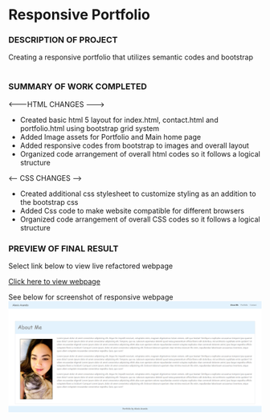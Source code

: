 <h1> Responsive Portfolio</h1>
<p></p>
<h3>DESCRIPTION OF PROJECT</h3>
Creating a responsive portfolio that utilizes semantic codes and bootstrap 
<br><br>
<h3>SUMMARY OF WORK COMPLETED</h3>

<---HTML CHANGES --->
- Created basic html 5 layout for index.html, contact.html and portfolio.html using bootstrap grid system
- Added Image assets for Portfolio and Main home page
- Added responsive codes from bootstrap to images and overall layout
- Organized code arrangement of overall html codes so it follows a logical structure

<-- CSS CHANGES -->
- Created additional css stylesheet to customize styling as an addition to the bootstrap css
- Added Css code to make website compatible for different browsers
- Organized code arrangement of overall CSS codes so it follows a logical structure
</p><p></p>

<h3>PREVIEW OF FINAL RESULT</h3>
<p>

Select link below to view live refactored webpage

<a href="https://lex4736.github.io/Responsive-Portfolio/"> Click here to view webpage </a>
<p>
See below for screenshot of responsive webpage
<br>
<img src="assets/screenshot.png" alt="Screenshot of Responsive webpage">